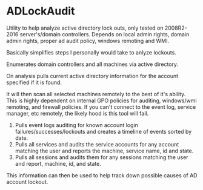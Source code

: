 # ADLockAudit
Utility to help analyze active directory lock outs, only tested on 2008R2-2016 server's/domain controllers. 
Depends on local admin rights, domain admin rights, proper ad audit policy, windows remoting and WMI. 

Basically simplifies steps I personally would take to anlyze lockouts.

Enumerates domain controllers and all machines via active directory.

On analysis pulls current active directory information for the account specified if it is found. 

It will then scan all selected machines remotely to the best of it's ability. This is highly dependent on internal GPO policies
for auditing, windows/wmi remoting, and firewall policies. If you can't connect to the event log, service manager, etc remotely,
the likely hood is this tool will fail.

1. Pulls event logs auditing for known account login failures/successes/lockouts and creates a timeline of events sorted by date.
2. Pulls all services and audits the service accounts for any account matching the user and reports the machine, service name, id and state.
3. Pulls all sessions and audits them for any sessions matching the user and report, machine, id, and state.

This information can then be used to help track down possible causes of AD account lockout.
